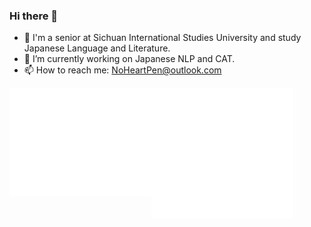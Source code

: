 ### Hi there 👋

<!--
**NoHeartPen/NoHeartPen** is a ✨ _special_ ✨ repository because its `README.md` (this file) appears on your GitHub profile.

Here are some ideas to get you started:


- 👯 I’m looking to collaborate on ...
- 🤔 I’m looking for help with ...
- 💬 Ask me about ...
- 📫 How to reach me: ...
- 🌱 I’m currently learning Japanese 
- 😄 Pronouns: ...
- ⚡ Fun fact: ...
<a href="https://github.com/anuraghazra/github-readme-stats">
<img width="45%" align="left" src="https://github-readme-stats.vercel.app/api?username=NoHeartPen&show_icons=true&line_height=33">
</a>
<img width="45%" align="left" src="https://github-readme-stats.vercel.app/api/top-langs/?username=NoHeartPen&layout=compact&hide=Tex,shell,html,css,Tcl">
</a>

-->

- 🏫 I'm a senior at Sichuan International Studies University and study Japanese Language and Literature.
- 🔭 I’m currently working on Japanese NLP and CAT.
- 📫 How to reach me: NoHeartPen@outlook.com


<img width="45%" align="left" src="github-metrics.svg">
</a>

<img width="45%" align="left" src="metrics.plugin.languages.indepth.svg">
</a>

<img width="45%" align="left" src="metrics.plugin.habits.charts.svg">
</a>





